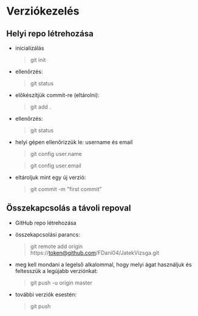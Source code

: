 # Verziókezelés
## Helyi repo létrehozása
- inicializálás
    > git init 
- ellenőrzés:
    > git status
- előkészítjük commit-re (eltárolni):
    > git add .
- ellenőrzés: 
    > git status
- helyi gépen ellenőrizzük le: username és email
    > git config user.name 

    > git config user.email
- eltároljuk mint egy új verzió:
    > git commit -m "first commit"
## Összekapcsolás a távoli repoval
- GitHub repo létrehozása

- összekapcsolási parancs:
    > git remote add origin https://token@github.com/FDani04/JatekVizsga.git

- meg kell mondani a legelső alkalommal, hogy melyi ágat használjuk és feltesszük a legújabb verziónkat: 
    > git push -u origin master

- további verziók esestén: 
    > git push